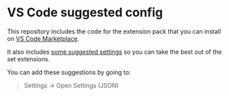 # VS Code suggested config

This repository includes the code for the extension pack that you can install on [VS Code Marketplace]().

It also includes [some suggested settings](config.json) so you can take the best out of the set extensions.

You can add these suggestions by going to:

> Settings -> Open Settings (JSON)
